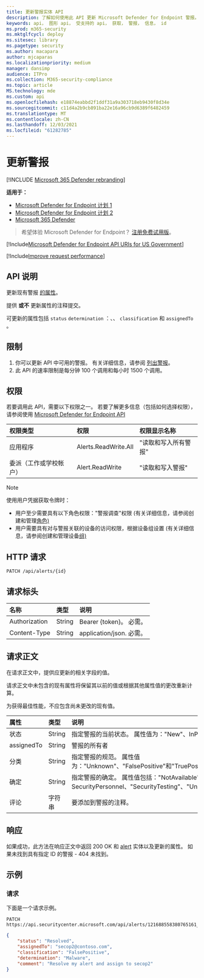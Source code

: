 ```yaml
---
title: 更新警报实体 API
description: 了解如何使用此 API 更新 Microsoft Defender for Endpoint 警报。 可以更新状态、确定、分类和 assignedTo 属性。
keywords: api， 图形 api， 受支持的 api， 获取， 警报， 信息， id
ms.prod: m365-security
ms.mktglfcycl: deploy
ms.sitesec: library
ms.pagetype: security
ms.author: macapara
author: mjcaparas
ms.localizationpriority: medium
manager: dansimp
audience: ITPro
ms.collection: M365-security-compliance
ms.topic: article
MS.technology: mde
ms.custom: api
ms.openlocfilehash: e18874eabbd2f1ddf31a9a303718eb9430f8d34e
ms.sourcegitcommit: c11d4a2b9cb891ba22e16a96cb9d6389f6482459
ms.translationtype: MT
ms.contentlocale: zh-CN
ms.lasthandoff: 12/03/2021
ms.locfileid: "61282785"
---
```

# <a name="update-alert"></a>更新警报

[!INCLUDE [Microsoft 365 Defender rebranding](../../includes/microsoft-defender.md)]

**适用于：**
- [Microsoft Defender for Endpoint 计划 1](https://go.microsoft.com/fwlink/?linkid=2154037)
- [Microsoft Defender for Endpoint 计划 2](https://go.microsoft.com/fwlink/?linkid=2154037)
- [Microsoft 365 Defender](https://go.microsoft.com/fwlink/?linkid=2118804)

> 希望体验 Microsoft Defender for Endpoint？ [注册免费试用版](https://signup.microsoft.com/create-account/signup?products=7f379fee-c4f9-4278-b0a1-e4c8c2fcdf7e&ru=https://aka.ms/MDEp2OpenTrial?ocid=docs-wdatp-exposedapis-abovefoldlink)。

[!Include[Microsoft Defender for Endpoint API URIs for US Government](../../includes/microsoft-defender-api-usgov.md)]

[!Include[Improve request performance](../../includes/improve-request-performance.md)]

## <a name="api-description"></a>API 说明
更新现有警报 [的属性](alerts.md)。

提供 **或不** 更新属性的注释提交。

可更新的属性包括 `status` `determination` ：、、 `classification` 和 `assignedTo` 。

## <a name="limitations"></a>限制

1. 你可以更新 API 中可用的警报。 有关详细信息，请参阅 [列出警报](get-alerts.md)。
2. 此 API 的速率限制是每分钟 100 个调用和每小时 1500 个调用。

## <a name="permissions"></a>权限

若要调用此 API，需要以下权限之一。 若要了解更多信息（包括如何选择权限），请参阅使用 [Microsoft Defender for Endpoint API](apis-intro.md)

权限类型|权限|权限显示名称
:---|:---|:---
应用程序|Alerts.ReadWrite.All|"读取和写入所有警报"
委派（工作或学校帐户）|Alert.ReadWrite|"读取和写入警报"

> [!NOTE]
> 使用用户凭据获取令牌时：
>
> - 用户至少需要具有以下角色权限："警报调查"权限 (有关详细信息，请参阅创建和管理[角色) ](user-roles.md)
> - 用户需要具有对与警报关联的设备的访问权限，根据设备组设置 (有关详细信息，请参阅创建和管理设备[组) ](machine-groups.md)

## <a name="http-request"></a>HTTP 请求

```http
PATCH /api/alerts/{id}
```

## <a name="request-headers"></a>请求标头

名称|类型|说明
:---|:---|:---
Authorization|String|Bearer {token}。 必需。
Content-Type|String|application/json. 必需。

## <a name="request-body"></a>请求正文

在请求正文中，提供应更新的相关字段的值。

请求正文中未包含的现有属性将保留其以前的值或根据其他属性值的更改重新计算。

为获得最佳性能，不应包含尚未更改的现有值。

属性|类型|说明
:---|:---|:---
状态|String|指定警报的当前状态。 属性值为："New"、InProgress 和"Resolved"。
assignedTo|String|警报的所有者
分类|String|指定警报的规范。 属性值为："Unknown"、"FalsePositive"和"TruePositive"。
确定|String|指定警报的确定。 属性值包括："NotAvailable"、"Apt"、"Malware"、SecurityPersonnel、"SecurityTesting"、"UnwantedSoftware"和"Other"
评论|字符串|要添加到警报的注释。

## <a name="response"></a>响应

如果成功，此方法在响应正文中返回 200 OK 和 [alert](alerts.md) 实体以及更新的属性。 如果未找到具有指定 ID 的警报 - 404 未找到。

## <a name="example"></a>示例

### <a name="request"></a>请求

下面是一个请求示例。

```http
PATCH https://api.securitycenter.microsoft.com/api/alerts/121688558380765161_2136280442
```

```json
{
    "status": "Resolved",
    "assignedTo": "secop2@contoso.com",
    "classification": "FalsePositive",
    "determination": "Malware",
    "comment": "Resolve my alert and assign to secop2"
}
```
